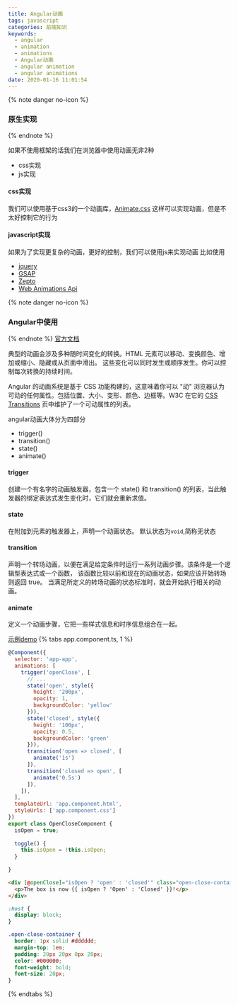 ```yaml
---
title: Angular动画
tags: javascript
categories: 前端知识
keywords:
  - angular
  - animation
  - animations
  - Angular动画
  - angular animation
  - angular animations
date: 2020-01-16 11:01:54
---
```

{% note danger no-icon %}
### 原生实现
{% endnote %}

如果不使用框架的话我们在浏览器中使用动画无非2种
- css实现
- js实现

#### css实现
我们可以使用基于css3的一个动画库，[Animate.css](https://daneden.github.io/animate.css/)
这样可以实现动画，但是不太好控制它的行为
<!-- more -->
#### javascript实现
如果为了实现更复杂的动画，更好的控制，我们可以使用js来实现动画
比如使用
- [jquery](http://jquery.cuishifeng.cn/show.html)
- [GSAP](https://www.npmjs.com/package/gsap)
- [Zepto](https://zeptojs.com/)
- [Web Animations Api](https://developer.mozilla.org/zh-CN/docs/Web/API/Web_Animations_API)

{% note danger no-icon %}
### Angular中使用
{% endnote %}
[官方文档](https://angular.io/guide/animations)

典型的动画会涉及多种随时间变化的转换。HTML 元素可以移动、变换颜色、增加或缩小、隐藏或从页面中滑出。 这些变化可以同时发生或顺序发生。你可以控制每次转换的持续时间。

Angular 的动画系统是基于 CSS 功能构建的，这意味着你可以 "动" 浏览器认为可动的任何属性。包括位置、大小、变形、颜色、边框等。W3C 在它的 [CSS Transitions](https://www.w3.org/TR/css-transitions-1/) 页中维护了一个可动属性的列表。

angular动画大体分为四部分
- trigger()
- transition()
- state()
- animate()

#### trigger
创建一个有名字的动画触发器，包含一个 state() 和 transition() 的列表，当此触发器的绑定表达式发生变化时，它们就会重新求值。

#### state
在附加到元素的触发器上，声明一个动画状态。
默认状态为```void```,简称无状态
#### transition
声明一个转场动画，以便在满足给定条件时运行一系列动画步骤。该条件是一个逻辑型表达式或一个函数， 该函数比较以前和现在的动画状态，如果应该开始转场则返回 true。 当满足所定义的转场动画的状态标准时，就会开始执行相关的动画。
#### animate
定义一个动画步骤，它把一些样式信息和时序信息组合在一起。

[示例demo](https://stackblitz.com/edit/angulartransition)
{% tabs app.component.ts, 1 %}
<!-- tab app.component.ts -->
```js
@Component({
  selector: 'app-app',
  animations: [
    trigger('openClose', [
      // ...
      state('open', style({
        height: '200px',
        opacity: 1,
        backgroundColor: 'yellow'
      })),
      state('closed', style({
        height: '100px',
        opacity: 0.5,
        backgroundColor: 'green'
      })),
      transition('open => closed', [
        animate('1s')
      ]),
      transition('closed => open', [
        animate('0.5s')
      ]),
    ]),
  ],
  templateUrl: 'app.component.html',
  styleUrls: ['app.component.css']
})
export class OpenCloseComponent {
  isOpen = true;
 
  toggle() {
    this.isOpen = !this.isOpen;
  }
 
}
```
<!-- endtab -->
<!-- tab app.component.html -->
```html
<div [@openClose]="isOpen ? 'open' : 'closed'" class="open-close-container">
  <p>The box is now {{ isOpen ? 'Open' : 'Closed' }}!</p>
</div>
```
<!-- endtab -->
<!-- tab app.component.css -->
```css
:host {
  display: block;
}

.open-close-container {
  border: 1px solid #dddddd;
  margin-top: 1em;
  padding: 20px 20px 0px 20px;
  color: #000000;
  font-weight: bold;
  font-size: 20px;
}
```
<!-- endtab -->
{% endtabs %}